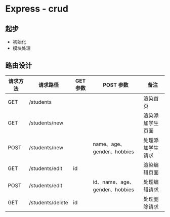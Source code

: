 # Express - crud

## 起步


- 初始化
- 模块处理

## 路由设计
| 请求方法 |     请求路径       |     GET 参数   |           POST 参数          |           备注          |
|----------|-------------------|----------------|------------------------------|-------------------------|
| GET      | /students         |                |                              |     渲染首页             |
| GET      | /students/new     |                |                              |     渲染添加学生页面     |
| POST     | /students/new     |                | name、age、gender、hobbies   |     处理添加学生请求     |
| GET      | /students/edit    |    id          |                              |     渲染编辑页面         |
| POST     | /students/edit    |                |id、name、age、gender、hobbies|     处理编辑请求         |
| GET      | /students/delete  |    id          |                              |     处理删除请求         |

